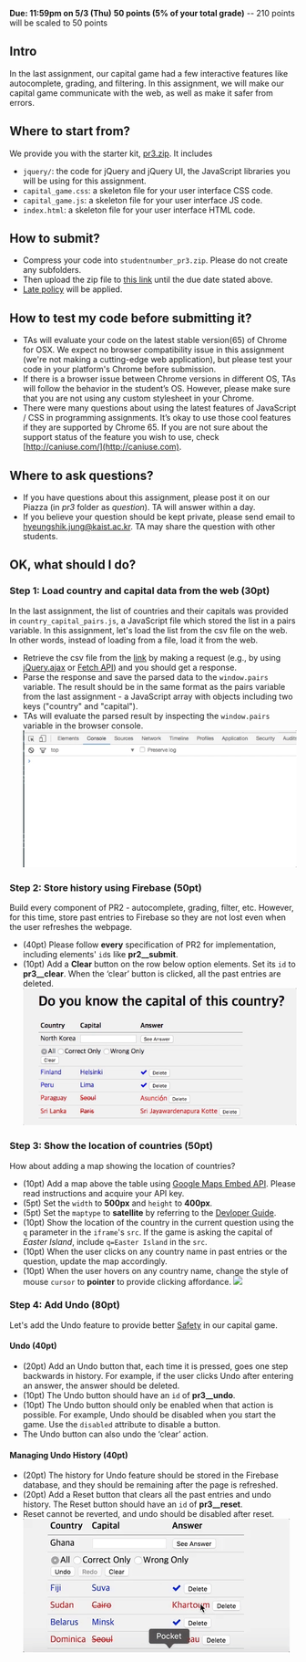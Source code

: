 **Due: 11:59pm on 5/3 (Thu)**
**50 points (5% of your total grade)**
 -- 210 points will be scaled to 50 points

## Intro
In the last assignment, our capital game had a few interactive features like autocomplete, grading, and filtering. In this assignment, we will make our capital game communicate with the web, as well as make it safer from errors.

## Where to start from?
We provide you with the starter kit, [pr3.zip](assets/pr3/pr3.zip). It includes
- `jquery/`: the code for jQuery and jQuery UI, the JavaScript libraries you will be using for this assignment.
- `capital_game.css`: a skeleton file for your user interface CSS code.
- `capital_game.js`: a skeleton file for your user interface JS code.
- `index.html`: a skeleton file for your user interface HTML code.

## How to submit?
- Compress your code into `studentnumber_pr3.zip`. Please do not create any subfolders.
- Then upload the zip file to [this link]() until the due date stated above.
- [Late policy](logistics.html#grading) will be applied.

## How to test my code before submitting it?
- TAs will evaluate your code on the latest stable version(65) of Chrome for OSX. We expect no browser compatibility issue in this assignment (we're not making a cutting-edge web application), but please test your code in your platform's Chrome before submission.
- If there is a browser issue between Chrome versions in different OS, TAs will follow the behavior in the student’s OS. However, please make sure that you are not using any custom stylesheet in your Chrome.
- There were many questions about using the latest features of JavaScript / CSS in programming assignments. It’s okay to use those cool features if they are supported by Chrome 65. If you are not sure about the support status of the feature you wish to use, check [http://caniuse.com/](http://caniuse.com).

## Where to ask questions?
- If you have questions about this assignment, please post it on our Piazza (in *pr3* folder as *question*). TA will answer within a day.
- If you believe your question should be kept private, please send email to [hyeungshik.jung@kaist.ac.kr](mailto:hyeungshik.jung@kaist.ac.kr). TA may share the question with other students.

## OK, what should I do?

### Step 1: Load country and capital data from the web (30pt)
In the last assignment, the list of countries and their capitals was provided in `country_capital_pairs.js`, a JavaScript file which stored the list in a pairs variable. In this assignment, let's load the list from the csv file on the web. In other words, instead of loading from a file, load it from the web.
- Retrieve the csv file from the [link](https://s3.ap-northeast-2.amazonaws.com/cs374-csv/country_capital_pairs.csv) by making a request (e.g., by using [jQuery.ajax](http://api.jquery.com/jquery.ajax/) or [Fetch API](https://developer.mozilla.org/en-US/docs/Web/API/Fetch_API)) and you should get a response.
- Parse the response and save the parsed data to the `window.pairs` variable. The result should be in the same format as the pairs variable from the last assignment - a JavaScript array with objects including two keys ("country" and "capital").
- TAs will evaluate the parsed result by inspecting the `window.pairs` variable in the browser console.
![](assets/pr3/check_parsed.gif)

### Step 2: Store history using Firebase (50pt)
Build every component of PR2 - autocomplete, grading, filter, etc. However, for this time, store past entries to Firebase so they are not lost even when the user refreshes the webpage.
- (40pt) Please follow **every** specification of PR2 for implementation, including elements' `id`s like **pr2__submit**.
- (10pt) Add a **Clear** button on the row below option elements. Set its `id` to **pr3__clear**. When the ‘clear’ button is clicked, all the past entries are deleted.
![](assets/pr3/show_clear.gif)

### Step 3: Show the location of countries (50pt)
How about adding a map showing the location of countries?
* (10pt) Add a map above the table using [Google Maps Embed API](https://developers.google.com/maps/documentation/embed/guide). Please read instructions and acquire your API key.
* (5pt) Set the `width` to **500px** and `height` to **400px**.
* (5pt) Set the `maptype` to **satellite** by referring to the [Devloper Guide](https://developers.google.com/maps/documentation/embed/guide).
* (10pt) Show the location of the country in the current question using the `q` parameter in the `iframe`'s `src`. If the game is asking the capital of *Easter Island*, include `q=Easter Island` in the `src`.
* (10pt) When the user clicks on any country name in past entries or the question, update the map accordingly.
* (10pt) When the user hovers on any country name, change the style of mouse `cursor` to **pointer** to provide clicking affordance.
![](assets/pr3/update_map.gif)

### Step 4: Add Undo (80pt)
Let's add the Undo feature to provide better [Safety](https://kixlab.org/courses/hci/classes/06-Safety/) in our capital game.


#### Undo (40pt)
- (20pt) Add an Undo button that, each time it is pressed, goes one step backwards in history. For example, if the user clicks Undo after entering an answer, the answer should be deleted.
- (10pt) The Undo button should have an `id` of **pr3__undo**.
- (10pt) The Undo button should only be enabled when that action is possible. For example, Undo should be disabled when you start the game. Use the `disabled` attribute to disable a button.
- The Undo button can also undo the ‘clear’ action.

#### Managing Undo History (40pt)
- (20pt) The history for Undo feature should be stored in the Firebase database, and they should be remaining after the page is refreshed.
- (20pt) Add a Reset button that clears all the past entries and undo history. The Reset button should have an `id` of **pr3__reset**.
- Reset cannot be reverted, and undo should be disabled after reset.
![](assets/pr3/undo_example.gif)
